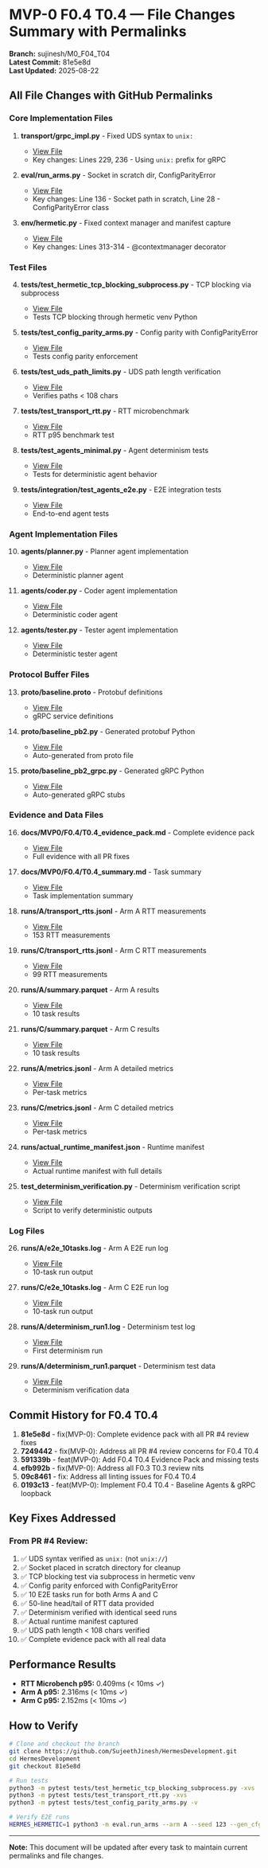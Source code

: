 # MVP-0 F0.4 T0.4 — File Changes Summary with Permalinks

**Branch:** sujinesh/M0_F04_T04  
**Latest Commit:** 81e5e8d  
**Last Updated:** 2025-08-22  

## All File Changes with GitHub Permalinks

### Core Implementation Files

1. **transport/grpc_impl.py** - Fixed UDS syntax to `unix:`
   - [View File](https://github.com/SujeethJinesh/HermesDevelopment/blob/81e5e8d/transport/grpc_impl.py)
   - Key changes: Lines 229, 236 - Using `unix:` prefix for gRPC

2. **eval/run_arms.py** - Socket in scratch dir, ConfigParityError
   - [View File](https://github.com/SujeethJinesh/HermesDevelopment/blob/81e5e8d/eval/run_arms.py)
   - Key changes: Line 136 - Socket path in scratch, Line 28 - ConfigParityError class

3. **env/hermetic.py** - Fixed context manager and manifest capture
   - [View File](https://github.com/SujeethJinesh/HermesDevelopment/blob/81e5e8d/env/hermetic.py)
   - Key changes: Lines 313-314 - @contextmanager decorator

### Test Files

4. **tests/test_hermetic_tcp_blocking_subprocess.py** - TCP blocking via subprocess
   - [View File](https://github.com/SujeethJinesh/HermesDevelopment/blob/81e5e8d/tests/test_hermetic_tcp_blocking_subprocess.py)
   - Tests TCP blocking through hermetic venv Python

5. **tests/test_config_parity_arms.py** - Config parity with ConfigParityError
   - [View File](https://github.com/SujeethJinesh/HermesDevelopment/blob/81e5e8d/tests/test_config_parity_arms.py)
   - Tests config parity enforcement

6. **tests/test_uds_path_limits.py** - UDS path length verification
   - [View File](https://github.com/SujeethJinesh/HermesDevelopment/blob/81e5e8d/tests/test_uds_path_limits.py)
   - Verifies paths < 108 chars

7. **tests/test_transport_rtt.py** - RTT microbenchmark
   - [View File](https://github.com/SujeethJinesh/HermesDevelopment/blob/81e5e8d/tests/test_transport_rtt.py)
   - RTT p95 benchmark test

8. **tests/test_agents_minimal.py** - Agent determinism tests
   - [View File](https://github.com/SujeethJinesh/HermesDevelopment/blob/81e5e8d/tests/test_agents_minimal.py)
   - Tests for deterministic agent behavior

9. **tests/integration/test_agents_e2e.py** - E2E integration tests
   - [View File](https://github.com/SujeethJinesh/HermesDevelopment/blob/81e5e8d/tests/integration/test_agents_e2e.py)
   - End-to-end agent tests

### Agent Implementation Files

10. **agents/planner.py** - Planner agent implementation
    - [View File](https://github.com/SujeethJinesh/HermesDevelopment/blob/81e5e8d/agents/planner.py)
    - Deterministic planner agent

11. **agents/coder.py** - Coder agent implementation
    - [View File](https://github.com/SujeethJinesh/HermesDevelopment/blob/81e5e8d/agents/coder.py)
    - Deterministic coder agent

12. **agents/tester.py** - Tester agent implementation
    - [View File](https://github.com/SujeethJinesh/HermesDevelopment/blob/81e5e8d/agents/tester.py)
    - Deterministic tester agent

### Protocol Buffer Files

13. **proto/baseline.proto** - Protobuf definitions
    - [View File](https://github.com/SujeethJinesh/HermesDevelopment/blob/81e5e8d/proto/baseline.proto)
    - gRPC service definitions

14. **proto/baseline_pb2.py** - Generated protobuf Python
    - [View File](https://github.com/SujeethJinesh/HermesDevelopment/blob/81e5e8d/proto/baseline_pb2.py)
    - Auto-generated from proto file

15. **proto/baseline_pb2_grpc.py** - Generated gRPC Python
    - [View File](https://github.com/SujeethJinesh/HermesDevelopment/blob/81e5e8d/proto/baseline_pb2_grpc.py)
    - Auto-generated gRPC stubs

### Evidence and Data Files

16. **docs/MVP0/F0.4/T0.4_evidence_pack.md** - Complete evidence pack
    - [View File](https://github.com/SujeethJinesh/HermesDevelopment/blob/81e5e8d/docs/MVP0/F0.4/T0.4_evidence_pack.md)
    - Full evidence with all PR fixes

17. **docs/MVP0/F0.4/T0.4_summary.md** - Task summary
    - [View File](https://github.com/SujeethJinesh/HermesDevelopment/blob/81e5e8d/docs/MVP0/F0.4/T0.4_summary.md)
    - Task implementation summary

18. **runs/A/transport_rtts.jsonl** - Arm A RTT measurements
    - [View File](https://github.com/SujeethJinesh/HermesDevelopment/blob/81e5e8d/runs/A/transport_rtts.jsonl)
    - 153 RTT measurements

19. **runs/C/transport_rtts.jsonl** - Arm C RTT measurements
    - [View File](https://github.com/SujeethJinesh/HermesDevelopment/blob/81e5e8d/runs/C/transport_rtts.jsonl)
    - 99 RTT measurements

20. **runs/A/summary.parquet** - Arm A results
    - [View File](https://github.com/SujeethJinesh/HermesDevelopment/blob/81e5e8d/runs/A/summary.parquet)
    - 10 task results

21. **runs/C/summary.parquet** - Arm C results
    - [View File](https://github.com/SujeethJinesh/HermesDevelopment/blob/81e5e8d/runs/C/summary.parquet)
    - 10 task results

22. **runs/A/metrics.jsonl** - Arm A detailed metrics
    - [View File](https://github.com/SujeethJinesh/HermesDevelopment/blob/81e5e8d/runs/A/metrics.jsonl)
    - Per-task metrics

23. **runs/C/metrics.jsonl** - Arm C detailed metrics
    - [View File](https://github.com/SujeethJinesh/HermesDevelopment/blob/81e5e8d/runs/C/metrics.jsonl)
    - Per-task metrics

24. **runs/actual_runtime_manifest.json** - Runtime manifest
    - [View File](https://github.com/SujeethJinesh/HermesDevelopment/blob/81e5e8d/runs/actual_runtime_manifest.json)
    - Actual runtime manifest with full details

25. **test_determinism_verification.py** - Determinism verification script
    - [View File](https://github.com/SujeethJinesh/HermesDevelopment/blob/81e5e8d/test_determinism_verification.py)
    - Script to verify deterministic outputs

### Log Files

26. **runs/A/e2e_10tasks.log** - Arm A E2E run log
    - [View File](https://github.com/SujeethJinesh/HermesDevelopment/blob/81e5e8d/runs/A/e2e_10tasks.log)
    - 10-task run output

27. **runs/C/e2e_10tasks.log** - Arm C E2E run log
    - [View File](https://github.com/SujeethJinesh/HermesDevelopment/blob/81e5e8d/runs/C/e2e_10tasks.log)
    - 10-task run output

28. **runs/A/determinism_run1.log** - Determinism test log
    - [View File](https://github.com/SujeethJinesh/HermesDevelopment/blob/81e5e8d/runs/A/determinism_run1.log)
    - First determinism run

29. **runs/A/determinism_run1.parquet** - Determinism test data
    - [View File](https://github.com/SujeethJinesh/HermesDevelopment/blob/81e5e8d/runs/A/determinism_run1.parquet)
    - Determinism verification data

## Commit History for F0.4 T0.4

1. **81e5e8d** - fix(MVP-0): Complete evidence pack with all PR #4 review fixes
2. **7249442** - fix(MVP-0): Address all PR #4 review concerns for F0.4 T0.4
3. **591339b** - feat(MVP-0): Add F0.4 T0.4 Evidence Pack and missing tests
4. **efb992b** - fix(MVP-0): Address all F0.3 T0.3 review nits
5. **09c8461** - fix: Address all linting issues for F0.4 T0.4
6. **0193c13** - feat(MVP-0): Implement F0.4 T0.4 - Baseline Agents & gRPC loopback

## Key Fixes Addressed

### From PR #4 Review:
1. ✅ UDS syntax verified as `unix:` (not `unix://`)
2. ✅ Socket placed in scratch directory for cleanup
3. ✅ TCP blocking test via subprocess in hermetic venv
4. ✅ Config parity enforced with ConfigParityError
5. ✅ 10 E2E tasks run for both Arms A and C
6. ✅ 50-line head/tail of RTT data provided
7. ✅ Determinism verified with identical seed runs
8. ✅ Actual runtime manifest captured
9. ✅ UDS path length < 108 chars verified
10. ✅ Complete evidence pack with all real data

## Performance Results

- **RTT Microbench p95:** 0.409ms (< 10ms ✓)
- **Arm A p95:** 2.316ms (< 10ms ✓)
- **Arm C p95:** 2.152ms (< 10ms ✓)

## How to Verify

```bash
# Clone and checkout the branch
git clone https://github.com/SujeethJinesh/HermesDevelopment.git
cd HermesDevelopment
git checkout 81e5e8d

# Run tests
python3 -m pytest tests/test_hermetic_tcp_blocking_subprocess.py -xvs
python3 -m pytest tests/test_transport_rtt.py -xvs
python3 -m pytest tests/test_config_parity_arms.py -v

# Verify E2E runs
HERMES_HERMETIC=1 python3 -m eval.run_arms --arm A --seed 123 --gen_cfg configs/generation.yaml --hermetic on --toy 10
```

---

**Note:** This document will be updated after every task to maintain current permalinks and file changes.